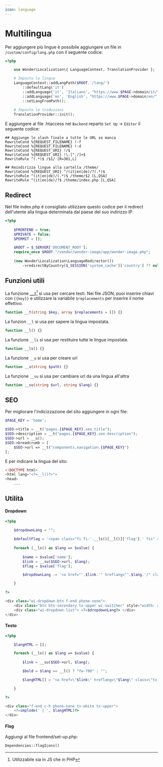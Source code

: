 ```yaml
---
icon: language
---
```


# Multilingua

Per aggiungere più lingue è possibile aggiungere un file in `/custom/config/lang.php` con il seguente codice:

```php
<?php

    use Wonder\Localization\{ LanguageContext, TranslationProvider };

    # Imposto le lingue
    LanguageContext::addLangPath($ROOT.'/lang/')
        ::defaultLang('it')
        ::addLanguage('it', 'Italiano', "https://www.$PAGE->domain/it/", 'it', ['IT'])
        ::addLanguage('en', 'English', "https://www.$PAGE->domain/en/", 'gb', [])
        ::setLangFromPath();
    
    # Imposto le traduzioni
    TranslationProvider::init();
```

E aggiungere al file .htaccess nel `Backend` reparto `Set Up` -> `Editor` il seguente codice:

```
## Aggiunge lo slash finale a tutte le URL se manca
RewriteCond %{REQUEST_FILENAME} !-f
RewriteCond %{REQUEST_FILENAME} !-d
RewriteCond %{REQUEST_URI} !/$
RewriteCond %{REQUEST_URI} !\.[^./]+$
RewriteRule ^(.*)$ /$1/ [R=301,L]

## Reindirizza lingue alla cartella /theme/
RewriteCond %{REQUEST_URI} ^/(it|en|de)/?(.*)$
RewriteRule ^(it|en|de)/(.*)$ /theme/$2 [L,QSA]
RewriteRule ^(it|en|de)/?$ /theme/index.php [L,QSA]
```

## Redirect

Nel file index.php è consigliato utilizzare questo codice per il redirect dell'utente alla lingua determinata dal paese del suo indirizzo IP.

```php
<?php
    
    $FRONTEND = true;
    $PRIVATE = false;
    $PERMIT = [];

    $ROOT = $_SERVER['DOCUMENT_ROOT'];
    require_once $ROOT."/vendor/wonder-image/app/wonder-image.php";
        
    (new Wonder\Localization\LanguageRedirector())
        ->redirectByCountry($_SESSION['system_cache']['country'] ?? null);
```

## Funzioni utili

La funzione [`__t`](#user-content-fn-1)[^1] si usa per cercare testi. Nei file JSON, puoi inserire chiavi con `{{key}}` e utilizzare la variabile `$replacements` per inserire il nome effettivo.

```php
function __t(string $key, array $replacements = []) {}
```

La funzion `__l` si usa per sapere la lingua impostata.

```php
function __l() {}
```

La funzione `__ls` si usa per restituire tutte le lingue impostate.

```php
function __ls() {}
```

La funzione `__u` si usa per creare url

```php
function __u(string $path) {}
```

La funzione `__su` si usa per cambiare url da una lingua all'altra

```php
function __su(string $url, string $lang) {}
```

## SEO

Per migliorare l'indicizzazione del sito aggiungere in ogni file:

```php
$PAGE_KEY = 'home';

$SEO->title = __t("pages.{$PAGE_KEY}.seo.title");
$SEO->description = __t("pages.{$PAGE_KEY}.seo.description");
$SEO->url = __u();
$SEO->breadcrumb = [
    $SEO->url => __t("components.navigation.{$PAGE_KEY}")
];
```

E per indicare la lingua del sito:

```php
<!DOCTYPE html>
<html lang="<?=__l()?>">
<head>
    ...
```

## Utilità

#### Dropdown

```php
<?php
    
    $dropdownLang = "";

    $defaultFlag = '<span class="fi fi-'.__ls()[__l()]['flag'].' fis" style="border-radius: 50%;border: 1px solid #fff;"></span>';
    
    foreach (__ls() as $lang => $value) {
        
        $name = $value['name'];
        $link = __su($SEO->url, $lang);
        $flag = $value['flag'];

        $dropdownLang .= '<a href="'.$link.'" hreflang="'.$lang.'/" class="wi-dropdown-item"><span class="fi fi-'.$flag.' fis" style="border-radius: 50%;"></span> '.$name.'</a>';

    }

?>

<div class="wi-dropdown-btn f-end phone-none">
    <div class="btn btn-secondary tx-upper wi-switcher" style="width: auto;padding-right:0;"> <?=$defaultFlag?> </div>
    <div class="wi-dropdown-list"> <?=$dropdownLang?> </div>
</div>
```

#### Testo

```php
<?php

    $langHTML = [];

    foreach (__ls() as $lang => $value) {
        
        $link = __su($SEO->url, $lang);

        $bold = $lang == __l() ? "fw-700" : "";

        $langHTML[] = "<a href=\"$link\" hreflang=\"$lang\" class=\"tx-none $bold\">$lang</a>";

    }

?>

<div class="f-end c-h phone-none tx-white tx-upper">
    <?=implode(' | ', $langHTML)?>
</div>
```

#### Flag

Aggiungi al file frontend/set-up.php:

```php
Dependencies::flagIcons()
```

[^1]: Utilizzabile sia in JS che in PHP
